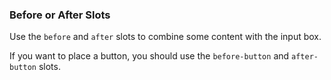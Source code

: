 ### Before or After Slots

Use the `before` and `after` slots to combine some content with the input box.

If you want to place a button, you should use the `before-button` and `after-button` slots.
